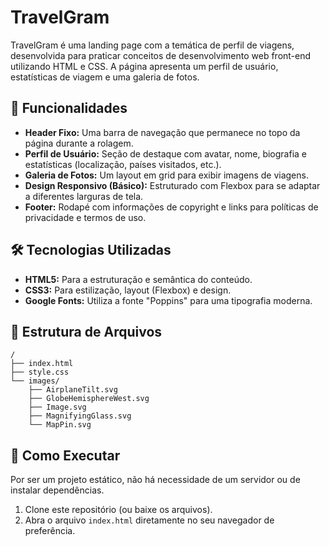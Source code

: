 # TravelGram

TravelGram é uma landing page com a temática de perfil de viagens, desenvolvida para praticar conceitos de desenvolvimento web front-end utilizando HTML e CSS. A página apresenta um perfil de usuário, estatísticas de viagem e uma galeria de fotos.

## 🚀 Funcionalidades

- **Header Fixo:** Uma barra de navegação que permanece no topo da página durante a rolagem.
- **Perfil de Usuário:** Seção de destaque com avatar, nome, biografia e estatísticas (localização, países visitados, etc.).
- **Galeria de Fotos:** Um layout em grid para exibir imagens de viagens.
- **Design Responsivo (Básico):** Estruturado com Flexbox para se adaptar a diferentes larguras de tela.
- **Footer:** Rodapé com informações de copyright e links para políticas de privacidade e termos de uso.

## 🛠️ Tecnologias Utilizadas

- **HTML5:** Para a estruturação e semântica do conteúdo.
- **CSS3:** Para estilização, layout (Flexbox) e design.
- **Google Fonts:** Utiliza a fonte "Poppins" para uma tipografia moderna.

## 📂 Estrutura de Arquivos

```
/
├── index.html
├── style.css
└── images/
    ├── AirplaneTilt.svg
    ├── GlobeHemisphereWest.svg
    ├── Image.svg
    ├── MagnifyingGlass.svg
    └── MapPin.svg
```

## 🏁 Como Executar

Por ser um projeto estático, não há necessidade de um servidor ou de instalar dependências.

1.  Clone este repositório (ou baixe os arquivos).
2.  Abra o arquivo `index.html` diretamente no seu navegador de preferência.
